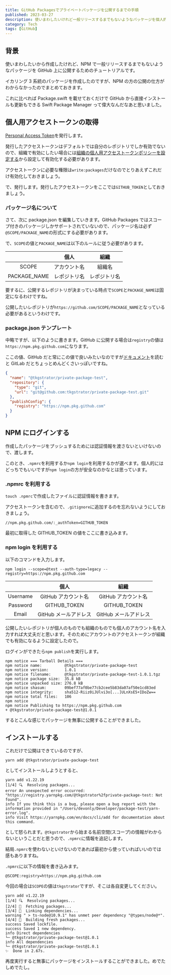 ```yaml
---
title: GitHub Packagesでプライベートパッケージを公開するまでの手順
published: 2023-03-27
description: 使いまわしたいけれど一般リリースするまでもないようなパッケージを個人的に利用したい場合のチュートリアルです
category: Tech
tags: [GitHub]
---
```


## 背景

使いまわしたいから作成したけれど、NPM で一般リリースするまでもないようなパッケージを GitHub 上に公開するためのチュートリアルです。

イカリング 3 系統のパッケージを作成したのですが、NPM の方の公開の仕方がわからなかったのでまとめておきます。

これに比べれば Package.swift を載せておくだけで GitHub から直接インストールも更新もできる Swift Package Manager って偉大なんだなあと思いました。

## 個人用アクセストークンの取得

[Personal Access Token](https://github.com/settings/tokens)を発行します。

発行したアクセストークンはデフォルトでは自分のレポジトリでしか有効でないので、組織で有効にしたい場合には[組織の個人用アクセストークンポリシーを設定する](https://docs.github.com/ja/organizations/managing-programmatic-access-to-your-organization/setting-a-personal-access-token-policy-for-your-organization#restricting-access-by-personal-access-tokens-classic)から設定して有効化する必要があります。

アクセストークンに必要な権限は`write:packages`だけなのでとりあえずこれだけ有効化しておきましょう。

で、発行します。発行したアクセストークンをここでは`GITHUB_TOKEN`としておきましょう。

### パッケージ名について

さて、次に package.json を編集していきます。GitHub Packages ではスコープ付きのパッケージしかサポートされていないので、パッケージ名は必ず`@SCOPE/PACKAGE_NAME`の形式にする必要があります。

で、`SCOPE`の値と`PACKAGE_NAME`は以下のルールに従う必要があります。

|              |     個人     |     組織     |
| :----------: | :----------: | :----------: |
|    SCOPE     | アカウント名 |    組織名    |
| PACKAGE_NAME | レポジトリ名 | レポジトリ名 |

要するに、公開するレポジトリが決まっている時点で`SCOPE`と`PACKAGE_NAME`は固定になるわけですね。

公開したいレポジトリが`https://github.com/SCOPE/PACKAGE_NAME`となっている必要があるというわけです。

### package.json テンプレート

中略ですが、以下のように書きます。GitHub に公開する場合は`registry`の値は`https://npm.pkg.github.com`になります。

ここの値、GitHub だと常にこの値で良いみたいなのですが[ドキュメント](https://docs.gitlab.com/ee/user/packages/npm_registry/)を読むと GitLab だとちょっとめんどくさいっぽいですね。

```json
{
  "name": "@tkgstrator/private-package-test",
  "repository": {
    "type": "git",
    "url": "git@github.com:tkgstrator/private-package-test.git"
  },
  "publishConfig": {
    "registry": "https://npm.pkg.github.com"
  }
}
```

## NPM にログインする

作成したパッケージをプッシュするためには認証情報を渡さないといけないので、渡します。

このとき、`.npmrc`を利用するか`npm login`を利用するかが選べます。個人的にはどっちでもいいですが`npm login`の方が安全なのかなとは思っています。

### .npmrc を利用する

`touch .npmrc`で作成したファイルに認証情報を書きます。

アクセストークンを含むので、`.gitignore`に追加するのを忘れないようにしておきましょう。

```
//npm.pkg.github.com/:_authToken=GITHUB_TOKEN
```

最初に取得した GITHUB_TOKEN の値をここに書き込みます。

### npm login を利用する

以下のコマンドを入力します。

```
npm login --scope=@test --auth-type=legacy --registry=https://npm.pkg.github.com
```

|          |         個人          |         組織          |
| :------: | :-------------------: | :-------------------: |
| Username |  GitHub アカウント名  |  GitHub アカウント名  |
| Password |     GITHUB_TOKEN      |     GITHUB_TOKEN      |
|  Email   | GitHub メールアドレス | GitHub メールアドレス |

公開したいレポジトリが個人のものでも組織のものでも個人のアカウント名を入力すれば大丈夫だと思います。そのためにアカウントのアクセストークンが組織でも有効になるように設定したので。

ログインができたら`npm publish`を実行します。

```
npm notice === Tarball Details ===
npm notice name:          @tkgstrator/private-package-test
npm notice version:       1.0.1
npm notice filename:      @tkgstrator/private-package-test-1.0.1.tgz
npm notice package size:  35.8 kB
npm notice unpacked size: 276.8 kB
npm notice shasum:        09bef77af0be77cb2cee5b83da07af50e1cd83ed
npm notice integrity:     sha512-Riiz0iJUlvi3o[...]ULnXsE5+IDoZw==
npm notice total files:   106
npm notice
npm notice Publishing to https://npm.pkg.github.com
+ @tkgstrator/private-package-test@1.0.1
```

するとこんな感じでパッケージを無事に公開することができました。

## インストールする

これだけで公開はできているのですが、

```
yarn add @tkgstrator/private-package-test
```

としてインストールしようとすると、

```
yarn add v1.22.19
[1/4] 🔍  Resolving packages...
error An unexpected error occurred: "https://registry.yarnpkg.com/@tkgstrator%2fprivate-package-test: Not found".
info If you think this is a bug, please open a bug report with the information provided in "/Users/devonly/Developer/package-test/yarn-error.log".
info Visit https://yarnpkg.com/en/docs/cli/add for documentation about this command.
```

として怒られます。`@tkgstrator`から始まる名前空間(スコープ)の情報がわからないということだと思うので、`.npmrc`に情報を追記します。

結局`.npmrc`を使わないといけないのであれば最初から使っていればいいのでは感もありますね。

`.npmrc`に以下の情報を書き込みます。

```
@SCOPE:registry=https://npm.pkg.github.com
```

今回の場合は`SCOPE`の値は`tkgstrator`ですが、そこは各自変更してください。

```
yarn add v1.22.19
[1/4] 🔍  Resolving packages...
[2/4] 🚚  Fetching packages...
[3/4] 🔗  Linking dependencies...
warning " > ts-node@10.9.1" has unmet peer dependency "@types/node@*".
[4/4] 🔨  Building fresh packages...
success Saved lockfile.
success Saved 1 new dependency.
info Direct dependencies
└─ @tkgstrator/private-package-test@1.0.1
info All dependencies
└─ @tkgstrator/private-package-test@1.0.1
✨  Done in 2.67s.
```

再度実行すると無事にパッケージをインストールすることができました。めでたしめでたし。
